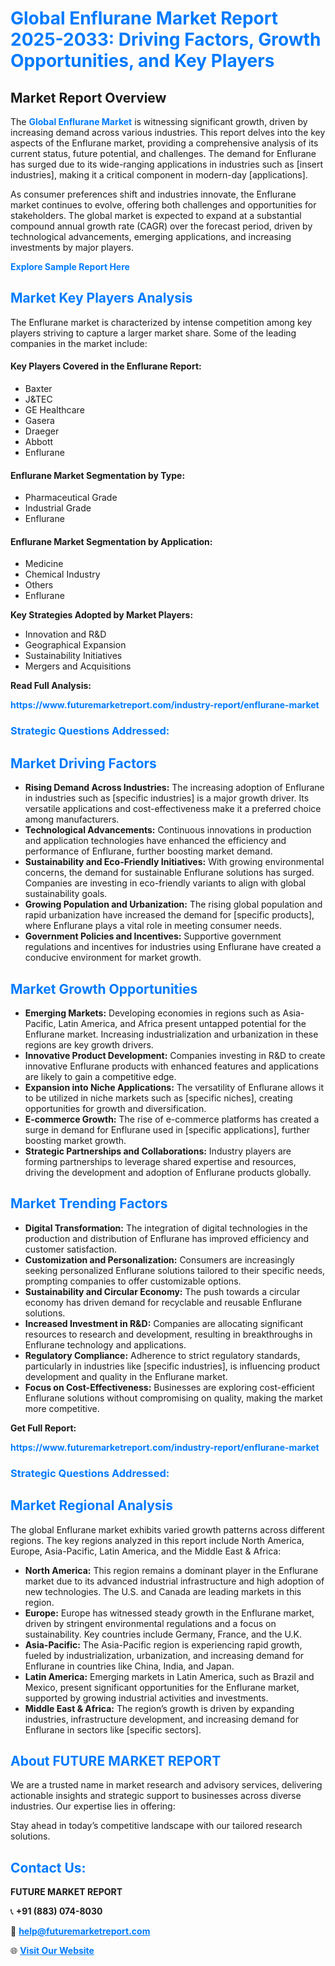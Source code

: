 <h1 style="color: #007BFF;">Global Enflurane Market Report 2025-2033: Driving Factors, Growth Opportunities, and Key Players</h1>

<section id="overview">
<h2>Market Report Overview</h2>
<p>The <a href="https://www.futuremarketreport.com/industry-report/enflurane-market" style="color: #007BFF; text-decoration: none;"><strong>Global Enflurane Market</strong></a> is witnessing significant growth, driven by increasing demand across various industries. This report delves into the key aspects of the Enflurane market, providing a comprehensive analysis of its current status, future potential, and challenges. The demand for Enflurane has surged due to its wide-ranging applications in industries such as [insert industries], making it a critical component in modern-day [applications].</p>
<p>As consumer preferences shift and industries innovate, the Enflurane market continues to evolve, offering both challenges and opportunities for stakeholders. The global market is expected to expand at a substantial compound annual growth rate (CAGR) over the forecast period, driven by technological advancements, emerging applications, and increasing investments by major players.</p>
</section>

<section id="overview">
<p><a href="https://www.futuremarketreport.com/request-sample/reportId=96976" style="color: #007BFF; text-decoration: none;"><strong>Explore Sample Report Here</strong></a></p>
</section>

<section id="key-players">
<h2 style="color: #007BFF;">Market Key Players Analysis</h2>
<p>The Enflurane market is characterized by intense competition among key players striving to capture a larger market share. Some of the leading companies in the market include:</p>
<h4>Key Players Covered in the Enflurane Report:</h4>
<ul><li>Baxter</li><li>J&amp;TEC</li><li>GE Healthcare</li><li>Gasera</li><li>Draeger</li><li>Abbott</li><li>Enflurane</li></ul>
<h4>Enflurane Market Segmentation by Type:</h4>
<ul><li>Pharmaceutical Grade</li><li>Industrial Grade</li><li>Enflurane</li></ul>

<h4>Enflurane Market Segmentation by Application:</h4>
<ul><li>Medicine</li><li>Chemical Industry</li><li>Others</li><li>Enflurane</li></ul>
<p><strong>Key Strategies Adopted by Market Players:</strong></p>
<ul>
<li>Innovation and R&D</li>
<li>Geographical Expansion</li>
<li>Sustainability Initiatives</li>
<li>Mergers and Acquisitions</li>
</ul>
</section>

<section>
<p><strong>Read Full Analysis: </strong></p><a href="https://www.futuremarketreport.com/industry-report/enflurane-market" style="color: #007BFF; text-decoration: none;"><strong>https://www.futuremarketreport.com/industry-report/enflurane-market</strong></a>
<h3 style="color: #007BFF;">Strategic Questions Addressed:</h3>
</section>

<section id="driving-factors">
<h2 style="color: #007BFF;">Market Driving Factors</h2>
<ul>
<li><strong>Rising Demand Across Industries:</strong> The increasing adoption of Enflurane in industries such as [specific industries] is a major growth driver. Its versatile applications and cost-effectiveness make it a preferred choice among manufacturers.</li>
<li><strong>Technological Advancements:</strong> Continuous innovations in production and application technologies have enhanced the efficiency and performance of Enflurane, further boosting market demand.</li>
<li><strong>Sustainability and Eco-Friendly Initiatives:</strong> With growing environmental concerns, the demand for sustainable Enflurane solutions has surged. Companies are investing in eco-friendly variants to align with global sustainability goals.</li>
<li><strong>Growing Population and Urbanization:</strong> The rising global population and rapid urbanization have increased the demand for [specific products], where Enflurane plays a vital role in meeting consumer needs.</li>
<li><strong>Government Policies and Incentives:</strong> Supportive government regulations and incentives for industries using Enflurane have created a conducive environment for market growth.</li>
</ul>
</section>

<section id="growth-opportunities">
<h2 style="color: #007BFF;">Market Growth Opportunities</h2>
<ul>
<li><strong>Emerging Markets:</strong> Developing economies in regions such as Asia-Pacific, Latin America, and Africa present untapped potential for the Enflurane market. Increasing industrialization and urbanization in these regions are key growth drivers.</li>
<li><strong>Innovative Product Development:</strong> Companies investing in R&D to create innovative Enflurane products with enhanced features and applications are likely to gain a competitive edge.</li>
<li><strong>Expansion into Niche Applications:</strong> The versatility of Enflurane allows it to be utilized in niche markets such as [specific niches], creating opportunities for growth and diversification.</li>
<li><strong>E-commerce Growth:</strong> The rise of e-commerce platforms has created a surge in demand for Enflurane used in [specific applications], further boosting market growth.</li>
<li><strong>Strategic Partnerships and Collaborations:</strong> Industry players are forming partnerships to leverage shared expertise and resources, driving the development and adoption of Enflurane products globally.</li>
</ul>
</section>

<section id="trending-factors">
<h2 style="color: #007BFF;">Market Trending Factors</h2>
<ul>
<li><strong>Digital Transformation:</strong> The integration of digital technologies in the production and distribution of Enflurane has improved efficiency and customer satisfaction.</li>
<li><strong>Customization and Personalization:</strong> Consumers are increasingly seeking personalized Enflurane solutions tailored to their specific needs, prompting companies to offer customizable options.</li>
<li><strong>Sustainability and Circular Economy:</strong> The push towards a circular economy has driven demand for recyclable and reusable Enflurane solutions.</li>
<li><strong>Increased Investment in R&D:</strong> Companies are allocating significant resources to research and development, resulting in breakthroughs in Enflurane technology and applications.</li>
<li><strong>Regulatory Compliance:</strong> Adherence to strict regulatory standards, particularly in industries like [specific industries], is influencing product development and quality in the Enflurane market.</li>
<li><strong>Focus on Cost-Effectiveness:</strong> Businesses are exploring cost-efficient Enflurane solutions without compromising on quality, making the market more competitive.</li>
</ul>
</section>

<section>
<p><strong>Get Full Report: </strong></p><a href="https://www.futuremarketreport.com/industry-report/enflurane-market" style="color: #007BFF; text-decoration: none;"><strong>https://www.futuremarketreport.com/industry-report/enflurane-market</strong></a>
<h3 style="color: #007BFF;">Strategic Questions Addressed:</h3>
</section>


<section id="regional-analysis">
<h2 style="color: #007BFF;">Market Regional Analysis</h2>
<p>The global Enflurane market exhibits varied growth patterns across different regions. The key regions analyzed in this report include North America, Europe, Asia-Pacific, Latin America, and the Middle East & Africa:</p>
<ul>
<li><strong>North America:</strong> This region remains a dominant player in the Enflurane market due to its advanced industrial infrastructure and high adoption of new technologies. The U.S. and Canada are leading markets in this region.</li>
<li><strong>Europe:</strong> Europe has witnessed steady growth in the Enflurane market, driven by stringent environmental regulations and a focus on sustainability. Key countries include Germany, France, and the U.K.</li>
<li><strong>Asia-Pacific:</strong> The Asia-Pacific region is experiencing rapid growth, fueled by industrialization, urbanization, and increasing demand for Enflurane in countries like China, India, and Japan.</li>
<li><strong>Latin America:</strong> Emerging markets in Latin America, such as Brazil and Mexico, present significant opportunities for the Enflurane market, supported by growing industrial activities and investments.</li>
<li><strong>Middle East & Africa:</strong> The region’s growth is driven by expanding industries, infrastructure development, and increasing demand for Enflurane in sectors like [specific sectors].</li>
</ul>
</section>

<footer>
<h2 style="color: #007BFF;">About FUTURE MARKET REPORT</h2>
<p>We are a trusted name in market research and advisory services, delivering actionable insights and strategic support to businesses across diverse industries. Our expertise lies in offering:</p>

<p>Stay ahead in today’s competitive landscape with our tailored research solutions.</p>

<h2 style="color: #007BFF;">Contact Us:</h2>
<p><strong>FUTURE MARKET REPORT</strong></p>
<p>📞 <strong>+91 (883) 074-8030</strong></p>
<p>📧 <strong><a href="mailto:help@futuremarketreport.com" style="color: #007BFF;">help@futuremarketreport.com</a></strong></p>
<p>🌐 <strong><a href="https://www.futuremarketreport.com/" style="color: #007BFF;">Visit Our Website</a></strong></p>
</footer>